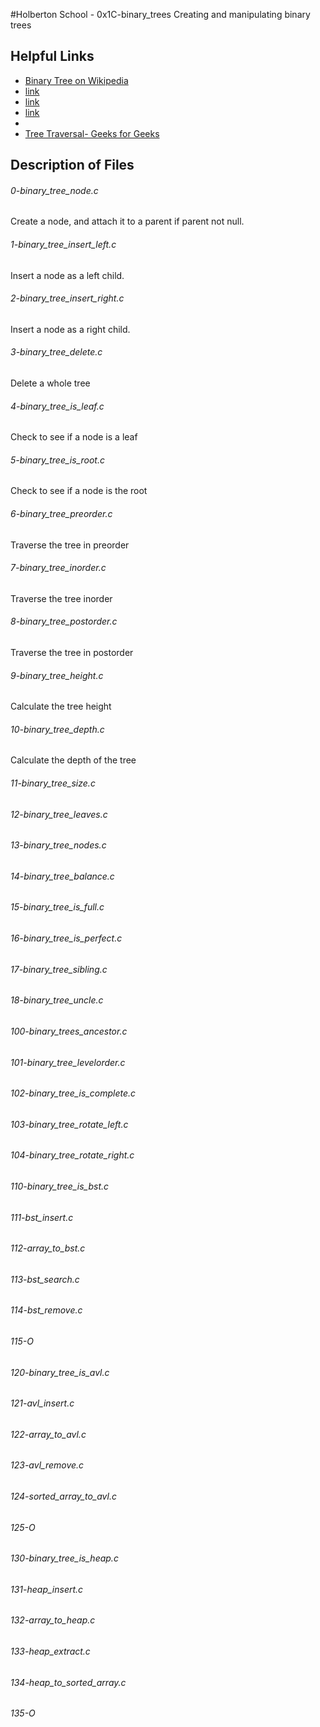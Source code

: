 #Holberton School - 0x1C-binary_trees
Creating and manipulating binary trees

## Helpful Links
* [Binary Tree on Wikipedia](https://en.wikipedia.org/wiki/Binary_tree)
* [link](https://www.tutorialspoint.com/data_structures_algorithms/tree_data_structure.htm)
* [link](https://www.tutorialspoint.com/data_structures_algorithms/tree_traversal.htm)
* [link](https://en.wikipedia.org/wiki/Binary_search_tree)
* [](https://www.youtube.com/watch?v=H5JubkIy_p8)
* [Tree Traversal- Geeks for Geeks](http://www.geeksforgeeks.org/tree-traversals-inorder-preorder-and-postorder/)

## Description of Files
<h6>0-binary_tree_node.c</h6>
Create a node, and attach it to a parent if parent not null.

<h6>1-binary_tree_insert_left.c</h6>
Insert a node as a left child.

<h6>2-binary_tree_insert_right.c</h6>
Insert a node as a right child.

<h6>3-binary_tree_delete.c</h6>
Delete a whole tree

<h6>4-binary_tree_is_leaf.c</h6>
Check to see if a node is a leaf

<h6>5-binary_tree_is_root.c</h6>
Check to see if a node is the root

<h6>6-binary_tree_preorder.c</h6>
Traverse the tree in preorder

<h6>7-binary_tree_inorder.c</h6>
Traverse the tree inorder

<h6>8-binary_tree_postorder.c</h6>
Traverse the tree in postorder

<h6>9-binary_tree_height.c</h6>
Calculate the tree height

<h6>10-binary_tree_depth.c</h6>
Calculate the depth of the tree

<h6>11-binary_tree_size.c</h6>

<h6>12-binary_tree_leaves.c</h6>

<h6>13-binary_tree_nodes.c</h6>

<h6>14-binary_tree_balance.c</h6>

<h6>15-binary_tree_is_full.c</h6>

<h6>16-binary_tree_is_perfect.c</h6>

<h6>17-binary_tree_sibling.c</h6>

<h6>18-binary_tree_uncle.c</h6>

<h6>100-binary_trees_ancestor.c</h6>

<h6>101-binary_tree_levelorder.c</h6>

<h6>102-binary_tree_is_complete.c</h6>

<h6>103-binary_tree_rotate_left.c</h6>

<h6>104-binary_tree_rotate_right.c</h6>

<h6>110-binary_tree_is_bst.c</h6>

<h6>111-bst_insert.c</h6>

<h6>112-array_to_bst.c</h6>

<h6>113-bst_search.c</h6>

<h6>114-bst_remove.c</h6>

<h6>115-O</h6>

<h6>120-binary_tree_is_avl.c</h6>

<h6>121-avl_insert.c</h6>

<h6>122-array_to_avl.c</h6>

<h6>123-avl_remove.c</h6>

<h6>124-sorted_array_to_avl.c</h6>

<h6>125-O</h6>

<h6>130-binary_tree_is_heap.c</h6>

<h6>131-heap_insert.c</h6>

<h6>132-array_to_heap.c</h6>

<h6>133-heap_extract.c</h6>

<h6>134-heap_to_sorted_array.c</h6>

<h6>135-O</h6>

